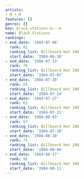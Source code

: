 ```yaml
---
artists:
- M + M
features: []
genres: []
key: black-stations-m---m
name: Black Stations
rankings:
- end_date: '1984-07-06'
  rank: 82
  ranking_list: Billboard Hot 100
  start_date: '1984-06-30'
- end_date: '1984-07-13'
  rank: 78
  ranking_list: Billboard Hot 100
  start_date: '1984-07-07'
- end_date: '1984-07-20'
  rank: 65
  ranking_list: Billboard Hot 100
  start_date: '1984-07-14'
- end_date: '1984-07-27'
  rank: 63
  ranking_list: Billboard Hot 100
  start_date: '1984-07-21'
- end_date: '1984-08-03'
  rank: 67
  ranking_list: Billboard Hot 100
  start_date: '1984-07-28'
- end_date: '1984-08-10'
  rank: 75
  ranking_list: Billboard Hot 100
  start_date: '1984-08-04'
- end_date: '1984-08-17'
  rank: 96
  ranking_list: Billboard Hot 100
  start_date: '1984-08-11'
---
```


